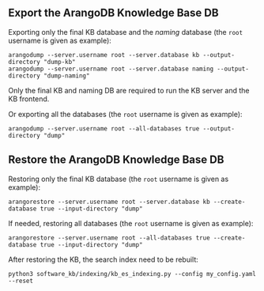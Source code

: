 ## Export the ArangoDB Knowledge Base DB

Exporting only the final KB database and the _naming_ database (the `root` username is given as example): 

```console
arangodump --server.username root --server.database kb --output-directory "dump-kb"
arangodump --server.username root --server.database naming --output-directory "dump-naming"
```

Only the final KB and naming DB are required to run the KB server and the KB frontend. 

Or exporting all the databases (the `root` username is given as example):

```console
arangodump --server.username root --all-databases true --output-directory "dump"
```

## Restore the ArangoDB Knowledge Base DB

Restoring only the final KB database (the `root` username is given as example): 

```console
arangorestore --server.username root --server.database kb --create-database true --input-directory "dump"
```

If needed, restoring all databases (the `root` username is given as example):

```console
arangorestore --server.username root --all-databases true --create-database true --input-directory "dump"
```

After restoring the KB, the search index need to be rebuilt:

```console
python3 software_kb/indexing/kb_es_indexing.py --config my_config.yaml --reset
```
